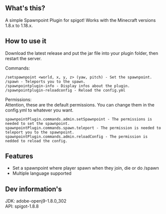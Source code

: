 ## What's this?
A simple Spawnpoint Plugin for spigot! Works with the Minecraft versions 1.8.x to 1.18.x.

## How to use it
Download the latest release and put the jar file into your plugin folder, then restart the server.

Commands:

    /setspawnpoint <world, x, y, z> (yaw, pitch) - Set the spawnpoint.
    /spawn - Teleports you to the spawn.
    /spawnpointplugin-info - Display infos about the plugin.
    /spawnpointplugin-reloadconfig - Reload the config.yml

Permissions:\
Attention, these are the default permissions. You can change them in the config.yml to whatever you want.

    spawnpointPlugin.commands.admin.setSpawnpoint - The permissions is needed to set the spawnpoint.
    spawnpointPlugin.commands.spawn.teleport - The permission is needed to teleport you to the spawnpoint.
    spawnpointPlugin.commands.admin.reloadConfig - The permission is nedded to reload the config.

## Features
- Set a spawnpoint where player spawn when they join, die or do /spawn
- Multiple language supported

## Dev information's
JDK: adobe-openj9-1.8.0_302\
API: spigot-1.8.8
